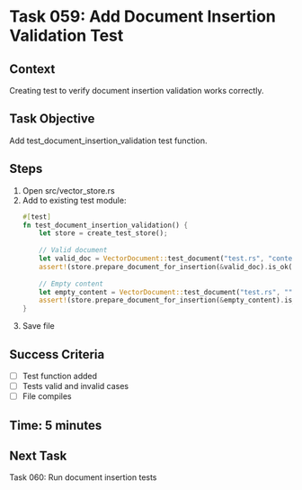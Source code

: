 # Task 059: Add Document Insertion Validation Test

## Context
Creating test to verify document insertion validation works correctly.

## Task Objective
Add test_document_insertion_validation test function.

## Steps
1. Open src/vector_store.rs
2. Add to existing test module:
   ```rust
   #[test]
   fn test_document_insertion_validation() {
       let store = create_test_store();
       
       // Valid document
       let valid_doc = VectorDocument::test_document("test.rs", "content", 0);
       assert!(store.prepare_document_for_insertion(&valid_doc).is_ok());
       
       // Empty content
       let empty_content = VectorDocument::test_document("test.rs", "", 0);
       assert!(store.prepare_document_for_insertion(&empty_content).is_err());
   }
   ```
3. Save file

## Success Criteria
- [ ] Test function added
- [ ] Tests valid and invalid cases
- [ ] File compiles

## Time: 5 minutes

## Next Task
Task 060: Run document insertion tests